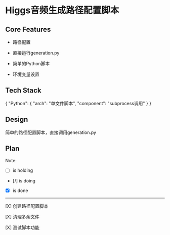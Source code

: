 # Higgs音频生成路径配置脚本

## Core Features

- 路径配置

- 直接运行generation.py

- 简单的Python脚本

- 环境变量设置

## Tech Stack

{
  "Python": {
    "arch": "单文件脚本",
    "component": "subprocess调用"
  }
}

## Design

简单的路径配置脚本，直接调用generation.py

## Plan

Note: 

- [ ] is holding
- [/] is doing
- [X] is done

---

[X] 创建路径配置脚本

[X] 清理多余文件

[X] 测试脚本功能
